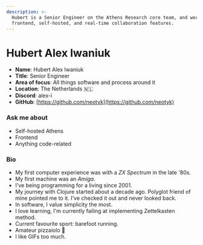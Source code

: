 ```yaml
---
description: >-
  Hubert is a Senior Engineer on the Athens Research core team, and works on
  frontend, self-hosted, and real-time collaboration features.
---
```


# Hubert Alex Iwaniuk

* **Name**: Hubert Alex Iwaniuk
* **Title**: Senior Engineer
* **Area of focus**: All things software and process around it
* **Location**: The Netherlands 🇳🇱
* **Discord**: alex-i
* **GitHub**: [https://github.com/neotyk](https://github.com/neotyk)

### **Ask me about**

* Self-hosted Athens
* Frontend
* Anything code-related

### Bio

* My first computer experience was with a _ZX Spectrum_ in the late '80s. 
* My first machine was an _Amiga_. 
* I've being programming for a living since 2001. 
* My journey with Clojure started about a decade ago. Polyglot friend of mine pointed me to it. I've checked it out and never looked back.
* In software, I value simplicity the most.
* I love learning, I'm currently failing at implementing Zettelkasten method. 
* Current favourite sport: barefoot running. 
* Amateur pizzaiolo 🍕
* I like GIFs too much.



